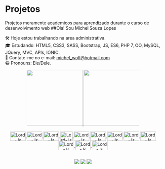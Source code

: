 # Projetos
Projetos meramente academicos para aprendizado durante o curso de desenvolvimento web
##Ola! Sou Michel Souza Lopes

🛠 Hoje estou trabalhando na area administrativa.<br>
🎓 Estudando: HTML5, CSS3, SASS, Bootstrap, JS, ES6, PHP 7, OO, MySQL, JQuery, MVC, APIs, IONIC.</div><br>
📧 Contate-me no e-mail: michel_wolf@hotmail.com<br>
😀 Pronouns: Ele/Dele.

<div align="center">
  <a href="https://github.com/LordDevs">
  <img height="180em" src="https://github-readme-stats.vercel.app/api?username=LordDevs&show_icons=true&theme=dark&include_all_commits=true&count_private=true"/>
  <img height="180em" src="https://github-readme-stats.vercel.app/api/top-langs/?username=LordDevs&layout=compact&langs_count=10&theme=dark"/>
</div>


<div style="display: inline-block" align="center"><br>    
  <img align="center" alt="Lord-Js" height="30" width="50" src="https://cdn.jsdelivr.net/gh/devicons/devicon/icons/html5/html5-original.svg" />
  <img align="center" alt="Lord-Js" height="30" width="50" src="https://cdn.jsdelivr.net/gh/devicons/devicon/icons/css3/css3-original.svg" />
  <img align="center" alt="Lord-Js" height="30" width="50" src="https://cdn.jsdelivr.net/gh/devicons/devicon/icons/sass/sass-original.svg" />         <img align="center" alt="Lord-Js" height="30" width="40" src="https://cdn.jsdelivr.net/gh/devicons/devicon/icons/bootstrap/bootstrap-original.svg" />
  <img align="center" alt="Lord-Js" height="30" width="50" src="https://cdn.jsdelivr.net/gh/devicons/devicon/icons/javascript/javascript-original.svg" />  
  <img align="center" alt="Lord-Js" height="30" width="50" src="https://cdn.jsdelivr.net/gh/devicons/devicon/icons/postgresql/postgresql-original.svg" />
  <img align="center" alt="Lord-Js" height="30" width="50" src="https://cdn.jsdelivr.net/gh/devicons/devicon/icons/csharp/csharp-original.svg" />
  <img align="center" alt="Lord-Js" height="30" width="50" src="https://cdn.jsdelivr.net/gh/devicons/devicon/icons/php/php-original.svg" />
  <img align="center" alt="Lord-Js" height="30" width="50" src="https://cdn.jsdelivr.net/gh/devicons/devicon/icons/mysql/mysql-original-wordmark.svg" />
  <img align="center" alt="Lord-Js" height="30" width="50" src="https://cdn.jsdelivr.net/gh/devicons/devicon/icons/jquery/jquery-original.svg" />     <img align="center" alt="Lord-Js" height="30" width="50" src="https://cdn.jsdelivr.net/gh/devicons/devicon/icons/ionic/ionic-original.svg" />
  <img align="center" alt="Lord-Js" height="30" width="50" src="https://cdn.jsdelivr.net/gh/devicons/devicon/icons/wordpress/wordpress-original.svg" />
  
  ##
  
  <div> 
  
  <a href="https://instagram.com/michel.souzal" target="_blank"><img src="https://img.shields.io/badge/-Instagram-%23E4405F?style=for-the-badge&logo=instagram&logoColor=white" target="_blank"></a> 
  <a href = "mailto:contatomichel.lordalbinus@gmail.com"><img src="https://img.shields.io/badge/-Gmail-%23333?style=for-the-badge&logo=gmail&logoColor=white" target="_blank"></a>
  <a href="https://www.linkedin.com/in/michel-souza-lopes-1ba37b1a2" target="_blank"><img src="https://img.shields.io/badge/-LinkedIn-%230077B5?style=for-the-badge&logo=linkedin&logoColor=white" target="_blank"></a>
          
</div>
